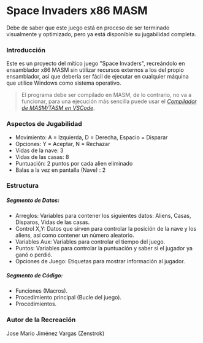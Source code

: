 # Space Invaders x86 MASM
Debe de saber que este juego está en proceso de ser terminado visualmente y optimizado, pero ya está disponible su jugabilidad completa.
### Introducción
Este es un proyecto del mítico juego "Space Invaders", recreándolo en ensamblador x86 MASM sin utilizar recursos externos a los del propio ensamblador, así que debería ser fácil de ejecutar en cualquier máquina que utilice Windows como sistema operativo.
>El programa debe ser compilado en MASM, de lo contrario, no va a funcionar, para una ejecución más sencilla puede usar el *[Compilador de MASM/TASM en VSCode](https://marketplace.visualstudio.com/items?itemName=xsro.masm-tasm)*.

### Aspectos de Jugabilidad
- Movimiento: A = Izquierda, D = Derecha, Espacio = Disparar
- Opciones: Y = Aceptar, N = Rechazar
- Vidas de la nave: 3
- Vidas de las casas: 8
- Puntuación: 2 puntos por cada alien eliminado
- Balas a la vez en pantalla (Nave) : 2

### Estructura
##### Segmento de Datos:
- Arreglos: Variables para contener los siguientes datos: Aliens, Casas, Disparos, Vidas de las casas.
- Control X,Y: Datos que sirven para controlar la posición de la nave y los aliens, así como contener un número aleatorio.
- Variables Aux: Variables para controlar el tiempo del juego.
- Puntos: Variables para controlar la puntuación y saber si el jugador ya ganó o perdió.
- Opciones de Juego: Etiquetas para mostrar información al jugador.

##### Segmento de Código:
- Funciones (Macros).
- Procedimiento principal (Bucle del juego).
- Procedimientos.

### Autor de la Recreación
Jose Mario Jiménez Vargas (Zenstrok)